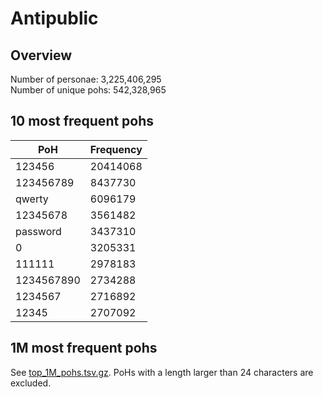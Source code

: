 # Antipublic

## Overview

Number of personae: 3,225,406,295<br>
Number of unique pohs: 542,328,965

## 10 most frequent pohs

|PoH|Frequency|
|---|---|
|123456|20414068|
|123456789|8437730|
|qwerty|6096179|
|12345678|3561482|
|password|3437310|
|0|3205331|
|111111|2978183|
|1234567890|2734288|
|1234567|2716892|
|12345|2707092|

## 1M most frequent pohs

See [top_1M_pohs.tsv.gz](./top_1M_pohs.tsv.gz).
PoHs with a length larger than 24 characters are excluded.
